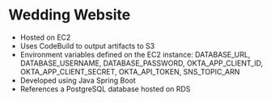 # Wedding Website
- Hosted on EC2
- Uses CodeBuild to output artifacts to S3
- Environment variables defined on the EC2 instance: DATABASE_URL, DATABASE_USERNAME, DATABASE_PASSWORD, OKTA_APP_CLIENT_ID, OKTA_APP_CLIENT_SECRET, OKTA_API_TOKEN, SNS_TOPIC_ARN
- Developed using Java Spring Boot
- References a PostgreSQL database hosted on RDS
